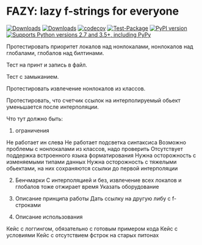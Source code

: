 # FAZY: lazy f-strings for everyone

[![Downloads](https://pepy.tech/badge/fazy/month)](https://pepy.tech/project/fazy)
[![Downloads](https://pepy.tech/badge/fazy)](https://pepy.tech/project/fazy)
[![codecov](https://codecov.io/gh/pomponchik/fazy/branch/master/graph/badge.svg)](https://codecov.io/gh/pomponchik/fazy)
[![Test-Package](https://github.com/pomponchik/fazy/actions/workflows/coverage.yml/badge.svg)](https://github.com/pomponchik/fazy/actions/workflows/coverage.yml)
[![PyPI version](https://badge.fury.io/py/fazy.svg)](https://badge.fury.io/py/fazy)
[![Supports Python versions 2.7 and 3.5+, including PyPy](https://img.shields.io/pypi/pyversions/fazy.svg)](https://pypi.python.org/pypi/fazy)


Протестировать приоритет локалов над нонлокалами, нонлокалов над глобалами, глобалов над билтинами. 

Тест на принт и запись в файл. 

Тест с замыканием. 

Протестировать извлечение нонлокалов из классов. 

Протестировать, что счетчик ссылок на интерполируемый обьект уменьшается после интерполяции. 


Что тут должно быть: 

1. ограничения 

Не работает ин слева 
Не работает подсветка синтаксиса 
Возможно проблемы с нонлокалами из классов, надо проверить 
Отсутствует поддержка встроенного языка форматирования
Нужна осторожность с изменяемыми типами данных 
Нужна осторожность с тяжелыми обьектами, на них сохраняются ссылки до первой интерполяции

2. Бенчмарки 
С интерполяцией и без, извлечение всех локалов и глобалов тоже отжирает время 
Указать оборудование

3. Описание принципа работы 
Дать ссылку на другую либу с f-строками

4. Описание использования 

Кейс с логгингом, обязательно с готовым примером кода
Кейс с условиями 
Кейс с отсутствием фстрок на старых питонах

